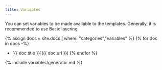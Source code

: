 ```yaml
---
title: Variables
---
```


You can set variables to be made available to the templates. Generally, it is recommended to use Basic layering.

{% assign docs = site.docs | where: "categories","variables" %}
{% for doc in docs -%}
* [{{ doc.title }}]({{ doc.url }})
{% endfor %}

{% include variables/generator.md %}